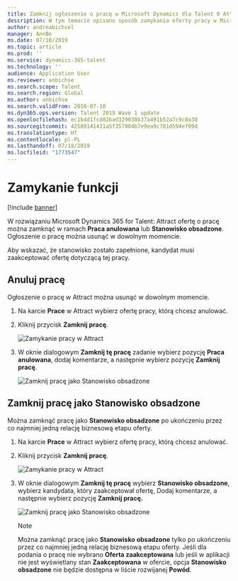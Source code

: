 ```yaml
---
title: Zamknij ogłoszenie o pracę w Microsoft Dynamics dla Talent 0 Attract
description: W tym temacie opisano sposób zamykania oferty pracy w Microsoft Dynamics 365 for Talent - Attract.
author: andreabichsel
manager: AnnBe
ms.date: 07/10/2019
ms.topic: article
ms.prod: ''
ms.service: dynamics-365-talent
ms.technology: ''
audience: Application User
ms.reviewer: anbichse
ms.search.scope: Talent
ms.search.region: Global
ms.author: anbichse
ms.search.validFrom: 2010-07-10
ms.dyn365.ops.version: Talent 2019 Wave 1 update
ms.openlocfilehash: ec1b4d1fcd02bad329030b37a491b52a7c9c0a30
ms.sourcegitcommit: 42589141431a5f357804b7e9ea9c781d594ef09d
ms.translationtype: HT
ms.contentlocale: pl-PL
ms.lasthandoff: 07/18/2019
ms.locfileid: "1773547"
---
```

# <a name="close-a-job"></a>Zamykanie funkcji

[!include [banner](includes/banner.md)]

W rozwiązaniu Microsoft Dynamics 365 for Talent: Attract ofertę o pracę można zamknąć w ramach **Praca anulowana** lub **Stanowisko obsadzone**. Ogłoszenie o pracę można usunąć w dowolnym momencie.

Aby wskazać, że stanowisko zostało zapełnione, kandydat musi zaakceptować ofertę dotyczącą tej pracy.

## <a name="cancel-a-job"></a>Anuluj pracę

Ogłoszenie o pracę w Attract można usunąć w dowolnym momencie.

1. Na karcie **Prace** w Attract wybierz ofertę pracy, którą chcesz anulować.

2. Kliknij przycisk **Zamknij pracę**.

   ![Zamykanie pracy w Attract](./media/attract-close-job.png)

3. W oknie dialogowym **Zamknij tę pracę** zadanie wybierz pozycję **Praca anulowana**, dodaj komentarze, a następnie wybierz pozycję **Zamknij pracę**.

   ![Zamknij pracę jako Stanowisko obsadzone](./media/attract-close-job-as-cancelled.png)

## <a name="close-a-job-as-position-filled"></a>Zamknij pracę jako Stanowisko obsadzone

Można zamknąć pracę jako **Stanowisko obsadzone** po ukończeniu przez co najmniej jedną relację biznesową etapu oferty.

1. Na karcie **Prace** w Attract wybierz ofertę pracy, którą chcesz anulować.

2. Kliknij przycisk **Zamknij pracę**.

   ![Zamykanie pracy w Attract](./media/attract-close-job.png)

3. W oknie dialogowym **Zamknij tę pracę** wybierz **Stanowisko obsadzone**, wybierz kandydata, który zaakceptował ofertę, Dodaj komentarze, a następnie wybierz pozycję **Zamknij pracę.**

   ![Zamknij pracę jako Stanowisko obsadzone](./media/attract-close-job-as-position-filled.png)

   > [!NOTE]
   > Można zamknąć pracę jako **Stanowisko obsadzone** tylko po ukończeniu przez co najmniej jedną relację biznesową etapu oferty. Jeśli dla podania o pracę nie wybrano **Oferta zaakceptowana** lub jeśli w aplikacji nie jest wyświetlany stan **Zaakceptowana** w ofercie, opcja **Stanowisko obsadzone** nie będzie dostępna w liście rozwijanej **Powód**.


